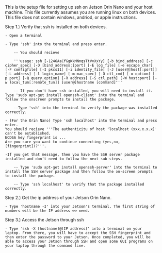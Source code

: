 This is the setup file for setting up ssh on Jetson Orin Nano and your host machine. This file currently assumes you are running linux on both devices. This file does not contain windows, andriod, or apple instructions.

Step 1.) Verify that ssh is installed on both devices.

	- Open a terminal
	
	- Type 'ssh' into the terminal and press enter.
	
		-- You should recieve
		
		'''usage: ssh [-1246AaCfGgKkMNnqsTtVvXxYy] [-b bind_address] [-c cipher_spec] [-D [bind_address:]port] [-E log_file] [-e escape_char] [-F configfile] [-I pkcs11] [-i identity_file] [-J [user@]host[:port]] [-L address] [-l login_name] [-m mac_spec] [-O ctl_cmd] [-o option] [-p port] [-Q query_option] [-R address] [-S ctl_path] [-W host:port] [-w local_tun[:remote_tun]] [user@]hostname [command]'''
		
		-- If you don't have ssh installed, you will need to install it. Type 'sudo apt-get install openssh-client' into the terminal and follow the onscreen prompts to install the package.
		
		--Type 'ssh' into the terminal to verify the package was installed correctly.
		
	- (For the Orin Nano) Type 'ssh localhost' into the terminal and press enter.
	You should recieve '''The authenticitu of host 'localhost (xxx.x.x.x)' can't be established.
	ECDSA key fingerprint is ...
	Are you sure you want to continue connecting (yes,no,[fingerprint])?'''.
	
	-If you get that message, then you have the SSH server package installed and don't need to follow the next sub-steps.
	
		-- Type 'sudo apt-get install openssh-server' into the terminal to install the SSH server package and then follow the on-screen prompts to install the package.
		
		-- Type 'ssh localhost' to verify that the package installed correctly.
		
Step 2.) Get the ip address of your Jetson Orin Nano.

	- Type 'hostname -I' into your Jetson's terminal. The first string of numbers will be the IP address we need.
	
Step 3.) Access the Jetson through ssh

	- Type 'ssh -X [hostname]@[IP address]' into a terminal on your laptop. From there, you will have to accept the SSH fingerprint and then enter the password to your Jetson. Once completed, you will be able to access your Jetson through SSH and open some GUI programs on your laptop through the command line.


	
	
